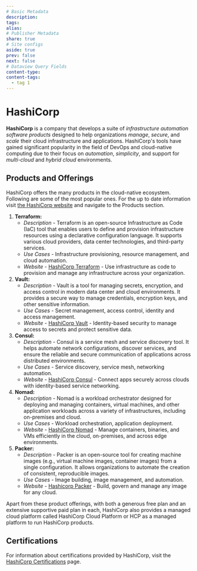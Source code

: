 ```yaml
---
# Basic Metadata
description: 
tags: 
alias: 
# Publisher Metadata
share: true
# Site configs
aside: true
prev: false
next: false
# Dataview Query Fields
content-type: 
content-tags:
  - tag 1
---
```

# HashiCorp
**HashiCorp** is a company that develops a suite of *infrastructure automation software products* designed to help organizations *manage*, *secure*, and *scale* their cloud infrastructure and applications. HashiCorp's tools have gained significant popularity in the field of DevOps and cloud-native computing due to their focus on *automation*, *simplicity*, and support for *multi-cloud* and *hybrid cloud* environments.

## Products and Offerings
HashiCorp offers the many products in the cloud-native ecosystem. Following are some of the most popular ones. For the up to date information visit [the HashiCorp website](https://www.hashicorp.com/) and navigate to the Products section.
1. **Terraform:**
    - *Description* - Terraform is an open-source Infrastructure as Code (IaC) tool that enables users to define and provision infrastructure resources using a declarative configuration language. It supports various cloud providers, data center technologies, and third-party services.
    - *Use Cases* - Infrastructure provisioning, resource management, and cloud automation.
    - *Website* - [HashiCorp Terraform](https://www.hashicorp.com/products/terraform) - Use infrastructure as code to provision and manage any infrastructure across your organization.
2. **Vault:**
    - *Description* - Vault is a tool for managing secrets, encryption, and access control in modern data center and cloud environments. It provides a secure way to manage credentials, encryption keys, and other sensitive information.
    - *Use Cases* - Secret management, access control, identity and access management.
    - *Website* - [HashiCorp Vault](https://www.hashicorp.com/products/vault) - Identity-based security to manage access to secrets and protect sensitive data.
3. **Consul:**
    - *Description* - Consul is a service mesh and service discovery tool. It helps automate network configurations, discover services, and ensure the reliable and secure communication of applications across distributed environments.
    - *Use Cases* - Service discovery, service mesh, networking automation.
    - *Website* - [HashiCorp Consul](https://www.hashicorp.com/products/consul) - Connect apps securely across clouds with identity-based service networking.
4. **Nomad:**
    - *Description* - Nomad is a workload orchestrator designed for deploying and managing containers, virtual machines, and other application workloads across a variety of infrastructures, including on-premises and cloud.
    - *Use Cases* - Workload orchestration, application deployment.
    - *Website* - [HashiCorp Nomad](https://www.hashicorp.com/products/nomad) - Manage containers, binaries, and VMs efficiently in the cloud, on-premises, and across edge environments.
5. **Packer:**
    - *Description* - Packer is an open-source tool for creating machine images (e.g., virtual machine images, container images) from a single configuration. It allows organizations to automate the creation of consistent, reproducible images.
    - *Use Cases* - Image building, image management, and automation.
    - *Website* - [Hashicorp Packer](https://www.hashicorp.com/products/packer) - Build, govern and manage any image for any cloud.

Apart from these product offerings, with both a generous free plan and an extensive supportive paid plan in each, HashiCorp also provides a managed cloud platform called HashiCorp Cloud Platform or HCP as a managed platform to run HashiCorp products. 

## Certifications
For information about certifications provided by HashiCorp, visit the [HashiCorp Certifications](https://www.hashicorp.com/certification) page.
